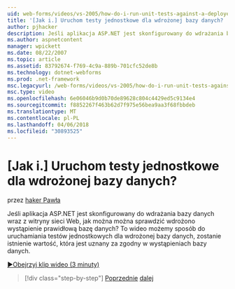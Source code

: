 ```yaml
---
uid: web-forms/videos/vs-2005/how-do-i-run-unit-tests-against-a-deployed-database
title: '[Jak i.] Uruchom testy jednostkowe dla wdrożonej bazy danych? | Microsoft Docs'
author: pjhacker
description: Jeśli aplikacja ASP.NET jest skonfigurowany do wdrażania bazy danych wraz z witryny sieci Web, jak można można sprawdzić, wdrożono wystąpienie prawidłową bazę danych?
ms.author: aspnetcontent
manager: wpickett
ms.date: 08/22/2007
ms.topic: article
ms.assetid: 83792674-f769-4c9a-889b-701cfc52de8b
ms.technology: dotnet-webforms
ms.prod: .net-framework
msc.legacyurl: /web-forms/videos/vs-2005/how-do-i-run-unit-tests-against-a-deployed-database
msc.type: video
ms.openlocfilehash: 6e06046b9d0b70de89628c804c4429ed5c9134e4
ms.sourcegitcommit: f8852267f463b62d7f975e56bea9aa3f68fbbdeb
ms.translationtype: MT
ms.contentlocale: pl-PL
ms.lasthandoff: 04/06/2018
ms.locfileid: "30893525"
---
```

<a name="how-do-i-run-unit-tests-against-a-deployed-database"></a>[Jak i.] Uruchom testy jednostkowe dla wdrożonej bazy danych?
====================
przez [haker Pawła](https://github.com/pjhacker)

Jeśli aplikacja ASP.NET jest skonfigurowany do wdrażania bazy danych wraz z witryny sieci Web, jak można można sprawdzić wdrożono wystąpienie prawidłową bazę danych? To wideo możemy sposób do uruchamiania testów jednostkowych dla wdrożonej bazy danych, zostanie istnienie wartość, która jest uznany za zgodny w wystąpieniach bazy danych.

[&#9654;Obejrzyj klip wideo (3 minuty)](https://channel9.msdn.com/Blogs/ASP-NET-Site-Videos/how-do-i-run-unit-tests-against-a-deployed-database)

> [!div class="step-by-step"]
> [Poprzednie](how-do-i-deploy-a-web-application-during-a-team-build.md)
> [dalej](how-do-i-enable-code-coverage-and-profiling-in-production-applications.md)
